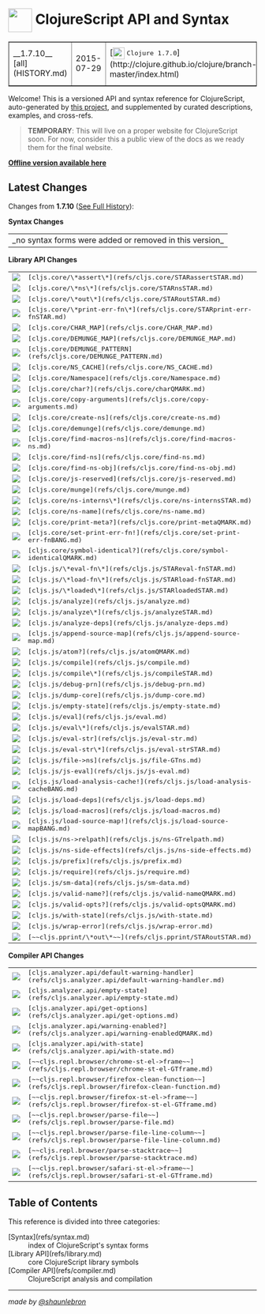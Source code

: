 # <img valign="middle" width="48px" src="http://i.imgur.com/Hi20huC.png"> ClojureScript API and Syntax

 <table border="1">
<tr>
<td>__1.7.10__ [all](HISTORY.md)</td>
<td>2015-07-29</td>
<td>[<img valign="middle" width="24px" src="http://i.imgur.com/1GjPKvB.png">
<kbd>Clojure 1.7.0</kbd>](http://clojure.github.io/clojure/branch-master/index.html)</td>
<td>[<img valign="middle" width="18px" src="http://i.imgur.com/yGyeE7k.png">
<kbd>Closure Lib 0.0-20150505-021ed5b3</kbd>](http://google.github.io/closure-library/api/)</td>
</tr>
</table>

Welcome! This is a versioned API and syntax reference for ClojureScript,
auto-generated by [this project](https://github.com/cljsinfo/cljs-api-docs),
and supplemented by curated descriptions, examples, and cross-refs.

> __TEMPORARY__: This will live on a proper website for ClojureScript soon.
> For now, consider this a public view of the docs as we ready them for the
> final website.

__[Offline version available here](https://github.com/cljsinfo/cljs-api-docs#offline-docset-for-dash)__

## Latest Changes

Changes from __1.7.10__ ([See Full History](HISTORY.md)):

__Syntax Changes__

 <table>
<tr><td>_no syntax forms were added or removed in this version_</td></tr>
</table>

__Library API Changes__

 <table>

<tr>
<td>
<img valign="middle" src="https://img.shields.io/badge/+-dynamic var-brightgreen.svg">
</td>
<td><samp>[cljs.core/\*assert\*](refs/cljs.core/STARassertSTAR.md)</samp></td>
</tr>
<tr>
<td>
<img valign="middle" src="https://img.shields.io/badge/+-dynamic var-brightgreen.svg">
</td>
<td><samp>[cljs.core/\*ns\*](refs/cljs.core/STARnsSTAR.md)</samp></td>
</tr>
<tr>
<td>
<img valign="middle" src="https://img.shields.io/badge/+-dynamic var-brightgreen.svg">
</td>
<td><samp>[cljs.core/\*out\*](refs/cljs.core/STARoutSTAR.md)</samp></td>
</tr>
<tr>
<td>
<img valign="middle" src="https://img.shields.io/badge/+-dynamic var-brightgreen.svg">
</td>
<td><samp>[cljs.core/\*print-err-fn\*](refs/cljs.core/STARprint-err-fnSTAR.md)</samp></td>
</tr>
<tr>
<td>
<img valign="middle" src="https://img.shields.io/badge/+-var-brightgreen.svg">
</td>
<td><samp>[cljs.core/CHAR_MAP](refs/cljs.core/CHAR_MAP.md)</samp></td>
</tr>
<tr>
<td>
<img valign="middle" src="https://img.shields.io/badge/+-var-brightgreen.svg">
</td>
<td><samp>[cljs.core/DEMUNGE_MAP](refs/cljs.core/DEMUNGE_MAP.md)</samp></td>
</tr>
<tr>
<td>
<img valign="middle" src="https://img.shields.io/badge/+-var-brightgreen.svg">
</td>
<td><samp>[cljs.core/DEMUNGE_PATTERN](refs/cljs.core/DEMUNGE_PATTERN.md)</samp></td>
</tr>
<tr>
<td>
<img valign="middle" src="https://img.shields.io/badge/+-var-brightgreen.svg">
</td>
<td><samp>[cljs.core/NS_CACHE](refs/cljs.core/NS_CACHE.md)</samp></td>
</tr>
<tr>
<td>
<img valign="middle" src="https://img.shields.io/badge/+-type-brightgreen.svg">
</td>
<td><samp>[cljs.core/Namespace](refs/cljs.core/Namespace.md)</samp></td>
</tr>
<tr>
<td>
<img valign="middle" src="https://img.shields.io/badge/+-function-brightgreen.svg">
</td>
<td><samp>[cljs.core/char?](refs/cljs.core/charQMARK.md)</samp></td>
</tr>
<tr>
<td>
<img valign="middle" src="https://img.shields.io/badge/+-macro-brightgreen.svg">
</td>
<td><samp>[cljs.core/copy-arguments](refs/cljs.core/copy-arguments.md)</samp></td>
</tr>
<tr>
<td>
<img valign="middle" src="https://img.shields.io/badge/+-function-brightgreen.svg">
</td>
<td><samp>[cljs.core/create-ns](refs/cljs.core/create-ns.md)</samp></td>
</tr>
<tr>
<td>
<img valign="middle" src="https://img.shields.io/badge/+-function-brightgreen.svg">
</td>
<td><samp>[cljs.core/demunge](refs/cljs.core/demunge.md)</samp></td>
</tr>
<tr>
<td>
<img valign="middle" src="https://img.shields.io/badge/+-function-brightgreen.svg">
</td>
<td><samp>[cljs.core/find-macros-ns](refs/cljs.core/find-macros-ns.md)</samp></td>
</tr>
<tr>
<td>
<img valign="middle" src="https://img.shields.io/badge/+-function-brightgreen.svg">
</td>
<td><samp>[cljs.core/find-ns](refs/cljs.core/find-ns.md)</samp></td>
</tr>
<tr>
<td>
<img valign="middle" src="https://img.shields.io/badge/+-function-brightgreen.svg">
</td>
<td><samp>[cljs.core/find-ns-obj](refs/cljs.core/find-ns-obj.md)</samp></td>
</tr>
<tr>
<td>
<img valign="middle" src="https://img.shields.io/badge/+-var-brightgreen.svg">
</td>
<td><samp>[cljs.core/js-reserved](refs/cljs.core/js-reserved.md)</samp></td>
</tr>
<tr>
<td>
<img valign="middle" src="https://img.shields.io/badge/+-function-brightgreen.svg">
</td>
<td><samp>[cljs.core/munge](refs/cljs.core/munge.md)</samp></td>
</tr>
<tr>
<td>
<img valign="middle" src="https://img.shields.io/badge/+-function-brightgreen.svg">
</td>
<td><samp>[cljs.core/ns-interns\*](refs/cljs.core/ns-internsSTAR.md)</samp></td>
</tr>
<tr>
<td>
<img valign="middle" src="https://img.shields.io/badge/+-function-brightgreen.svg">
</td>
<td><samp>[cljs.core/ns-name](refs/cljs.core/ns-name.md)</samp></td>
</tr>
<tr>
<td>
<img valign="middle" src="https://img.shields.io/badge/+-function-brightgreen.svg">
</td>
<td><samp>[cljs.core/print-meta?](refs/cljs.core/print-metaQMARK.md)</samp></td>
</tr>
<tr>
<td>
<img valign="middle" src="https://img.shields.io/badge/+-function-brightgreen.svg">
</td>
<td><samp>[cljs.core/set-print-err-fn!](refs/cljs.core/set-print-err-fnBANG.md)</samp></td>
</tr>
<tr>
<td>
<img valign="middle" src="https://img.shields.io/badge/+-function-brightgreen.svg">
</td>
<td><samp>[cljs.core/symbol-identical?](refs/cljs.core/symbol-identicalQMARK.md)</samp></td>
</tr>
<tr>
<td>
<img valign="middle" src="https://img.shields.io/badge/+-dynamic var-brightgreen.svg">
</td>
<td><samp>[cljs.js/\*eval-fn\*](refs/cljs.js/STAReval-fnSTAR.md)</samp></td>
</tr>
<tr>
<td>
<img valign="middle" src="https://img.shields.io/badge/+-dynamic var-brightgreen.svg">
</td>
<td><samp>[cljs.js/\*load-fn\*](refs/cljs.js/STARload-fnSTAR.md)</samp></td>
</tr>
<tr>
<td>
<img valign="middle" src="https://img.shields.io/badge/+-var-brightgreen.svg">
</td>
<td><samp>[cljs.js/\*loaded\*](refs/cljs.js/STARloadedSTAR.md)</samp></td>
</tr>
<tr>
<td>
<img valign="middle" src="https://img.shields.io/badge/+-function-brightgreen.svg">
</td>
<td><samp>[cljs.js/analyze](refs/cljs.js/analyze.md)</samp></td>
</tr>
<tr>
<td>
<img valign="middle" src="https://img.shields.io/badge/+-function-brightgreen.svg">
</td>
<td><samp>[cljs.js/analyze\*](refs/cljs.js/analyzeSTAR.md)</samp></td>
</tr>
<tr>
<td>
<img valign="middle" src="https://img.shields.io/badge/+-function-brightgreen.svg">
</td>
<td><samp>[cljs.js/analyze-deps](refs/cljs.js/analyze-deps.md)</samp></td>
</tr>
<tr>
<td>
<img valign="middle" src="https://img.shields.io/badge/+-function-brightgreen.svg">
</td>
<td><samp>[cljs.js/append-source-map](refs/cljs.js/append-source-map.md)</samp></td>
</tr>
<tr>
<td>
<img valign="middle" src="https://img.shields.io/badge/+-function-brightgreen.svg">
</td>
<td><samp>[cljs.js/atom?](refs/cljs.js/atomQMARK.md)</samp></td>
</tr>
<tr>
<td>
<img valign="middle" src="https://img.shields.io/badge/+-function-brightgreen.svg">
</td>
<td><samp>[cljs.js/compile](refs/cljs.js/compile.md)</samp></td>
</tr>
<tr>
<td>
<img valign="middle" src="https://img.shields.io/badge/+-function-brightgreen.svg">
</td>
<td><samp>[cljs.js/compile\*](refs/cljs.js/compileSTAR.md)</samp></td>
</tr>
<tr>
<td>
<img valign="middle" src="https://img.shields.io/badge/+-function-brightgreen.svg">
</td>
<td><samp>[cljs.js/debug-prn](refs/cljs.js/debug-prn.md)</samp></td>
</tr>
<tr>
<td>
<img valign="middle" src="https://img.shields.io/badge/+-macro-brightgreen.svg">
</td>
<td><samp>[cljs.js/dump-core](refs/cljs.js/dump-core.md)</samp></td>
</tr>
<tr>
<td>
<img valign="middle" src="https://img.shields.io/badge/+-function-brightgreen.svg">
</td>
<td><samp>[cljs.js/empty-state](refs/cljs.js/empty-state.md)</samp></td>
</tr>
<tr>
<td>
<img valign="middle" src="https://img.shields.io/badge/+-function-brightgreen.svg">
</td>
<td><samp>[cljs.js/eval](refs/cljs.js/eval.md)</samp></td>
</tr>
<tr>
<td>
<img valign="middle" src="https://img.shields.io/badge/+-function-brightgreen.svg">
</td>
<td><samp>[cljs.js/eval\*](refs/cljs.js/evalSTAR.md)</samp></td>
</tr>
<tr>
<td>
<img valign="middle" src="https://img.shields.io/badge/+-function-brightgreen.svg">
</td>
<td><samp>[cljs.js/eval-str](refs/cljs.js/eval-str.md)</samp></td>
</tr>
<tr>
<td>
<img valign="middle" src="https://img.shields.io/badge/+-function-brightgreen.svg">
</td>
<td><samp>[cljs.js/eval-str\*](refs/cljs.js/eval-strSTAR.md)</samp></td>
</tr>
<tr>
<td>
<img valign="middle" src="https://img.shields.io/badge/+-function-brightgreen.svg">
</td>
<td><samp>[cljs.js/file->ns](refs/cljs.js/file-GTns.md)</samp></td>
</tr>
<tr>
<td>
<img valign="middle" src="https://img.shields.io/badge/+-function-brightgreen.svg">
</td>
<td><samp>[cljs.js/js-eval](refs/cljs.js/js-eval.md)</samp></td>
</tr>
<tr>
<td>
<img valign="middle" src="https://img.shields.io/badge/+-function-brightgreen.svg">
</td>
<td><samp>[cljs.js/load-analysis-cache!](refs/cljs.js/load-analysis-cacheBANG.md)</samp></td>
</tr>
<tr>
<td>
<img valign="middle" src="https://img.shields.io/badge/+-function-brightgreen.svg">
</td>
<td><samp>[cljs.js/load-deps](refs/cljs.js/load-deps.md)</samp></td>
</tr>
<tr>
<td>
<img valign="middle" src="https://img.shields.io/badge/+-function-brightgreen.svg">
</td>
<td><samp>[cljs.js/load-macros](refs/cljs.js/load-macros.md)</samp></td>
</tr>
<tr>
<td>
<img valign="middle" src="https://img.shields.io/badge/+-function-brightgreen.svg">
</td>
<td><samp>[cljs.js/load-source-map!](refs/cljs.js/load-source-mapBANG.md)</samp></td>
</tr>
<tr>
<td>
<img valign="middle" src="https://img.shields.io/badge/+-function-brightgreen.svg">
</td>
<td><samp>[cljs.js/ns->relpath](refs/cljs.js/ns-GTrelpath.md)</samp></td>
</tr>
<tr>
<td>
<img valign="middle" src="https://img.shields.io/badge/+-function-brightgreen.svg">
</td>
<td><samp>[cljs.js/ns-side-effects](refs/cljs.js/ns-side-effects.md)</samp></td>
</tr>
<tr>
<td>
<img valign="middle" src="https://img.shields.io/badge/+-function-brightgreen.svg">
</td>
<td><samp>[cljs.js/prefix](refs/cljs.js/prefix.md)</samp></td>
</tr>
<tr>
<td>
<img valign="middle" src="https://img.shields.io/badge/+-function-brightgreen.svg">
</td>
<td><samp>[cljs.js/require](refs/cljs.js/require.md)</samp></td>
</tr>
<tr>
<td>
<img valign="middle" src="https://img.shields.io/badge/+-function-brightgreen.svg">
</td>
<td><samp>[cljs.js/sm-data](refs/cljs.js/sm-data.md)</samp></td>
</tr>
<tr>
<td>
<img valign="middle" src="https://img.shields.io/badge/+-function-brightgreen.svg">
</td>
<td><samp>[cljs.js/valid-name?](refs/cljs.js/valid-nameQMARK.md)</samp></td>
</tr>
<tr>
<td>
<img valign="middle" src="https://img.shields.io/badge/+-function-brightgreen.svg">
</td>
<td><samp>[cljs.js/valid-opts?](refs/cljs.js/valid-optsQMARK.md)</samp></td>
</tr>
<tr>
<td>
<img valign="middle" src="https://img.shields.io/badge/+-macro-brightgreen.svg">
</td>
<td><samp>[cljs.js/with-state](refs/cljs.js/with-state.md)</samp></td>
</tr>
<tr>
<td>
<img valign="middle" src="https://img.shields.io/badge/+-function-brightgreen.svg">
</td>
<td><samp>[cljs.js/wrap-error](refs/cljs.js/wrap-error.md)</samp></td>
</tr>
<tr>
<td>
<img valign="middle" src="https://img.shields.io/badge/×-dynamic var-red.svg">
</td>
<td><samp>[~~cljs.pprint/\*out\*~~](refs/cljs.pprint/STARoutSTAR.md)</samp></td>
</tr>
</table>

__Compiler API Changes__

 <table>

<tr>
<td>
<img valign="middle" src="https://img.shields.io/badge/+-function-brightgreen.svg">
</td>
<td><samp>[cljs.analyzer.api/default-warning-handler](refs/cljs.analyzer.api/default-warning-handler.md)</samp></td>
</tr>
<tr>
<td>
<img valign="middle" src="https://img.shields.io/badge/+-function-brightgreen.svg">
</td>
<td><samp>[cljs.analyzer.api/empty-state](refs/cljs.analyzer.api/empty-state.md)</samp></td>
</tr>
<tr>
<td>
<img valign="middle" src="https://img.shields.io/badge/+-function-brightgreen.svg">
</td>
<td><samp>[cljs.analyzer.api/get-options](refs/cljs.analyzer.api/get-options.md)</samp></td>
</tr>
<tr>
<td>
<img valign="middle" src="https://img.shields.io/badge/+-function-brightgreen.svg">
</td>
<td><samp>[cljs.analyzer.api/warning-enabled?](refs/cljs.analyzer.api/warning-enabledQMARK.md)</samp></td>
</tr>
<tr>
<td>
<img valign="middle" src="https://img.shields.io/badge/+-macro-brightgreen.svg">
</td>
<td><samp>[cljs.analyzer.api/with-state](refs/cljs.analyzer.api/with-state.md)</samp></td>
</tr>
<tr>
<td>
<img valign="middle" src="https://img.shields.io/badge/×-function-red.svg">
</td>
<td><samp>[~~cljs.repl.browser/chrome-st-el->frame~~](refs/cljs.repl.browser/chrome-st-el-GTframe.md)</samp></td>
</tr>
<tr>
<td>
<img valign="middle" src="https://img.shields.io/badge/×-function-red.svg">
</td>
<td><samp>[~~cljs.repl.browser/firefox-clean-function~~](refs/cljs.repl.browser/firefox-clean-function.md)</samp></td>
</tr>
<tr>
<td>
<img valign="middle" src="https://img.shields.io/badge/×-function-red.svg">
</td>
<td><samp>[~~cljs.repl.browser/firefox-st-el->frame~~](refs/cljs.repl.browser/firefox-st-el-GTframe.md)</samp></td>
</tr>
<tr>
<td>
<img valign="middle" src="https://img.shields.io/badge/×-function-red.svg">
</td>
<td><samp>[~~cljs.repl.browser/parse-file~~](refs/cljs.repl.browser/parse-file.md)</samp></td>
</tr>
<tr>
<td>
<img valign="middle" src="https://img.shields.io/badge/×-function-red.svg">
</td>
<td><samp>[~~cljs.repl.browser/parse-file-line-column~~](refs/cljs.repl.browser/parse-file-line-column.md)</samp></td>
</tr>
<tr>
<td>
<img valign="middle" src="https://img.shields.io/badge/×-multimethod-red.svg">
</td>
<td><samp>[~~cljs.repl.browser/parse-stacktrace~~](refs/cljs.repl.browser/parse-stacktrace.md)</samp></td>
</tr>
<tr>
<td>
<img valign="middle" src="https://img.shields.io/badge/×-function-red.svg">
</td>
<td><samp>[~~cljs.repl.browser/safari-st-el->frame~~](refs/cljs.repl.browser/safari-st-el-GTframe.md)</samp></td>
</tr>
</table>



## Table of Contents

This reference is divided into three categories:

 <dl>
<dt>[Syntax](refs/syntax.md)</dt>
<dd>
index of ClojureScript's syntax forms
</dd>

<dt>[Library API](refs/library.md)</dt>
<dd>
core ClojureScript library symbols
</dd>

<dt>[Compiler API](refs/compiler.md)</dt>
<dd>
ClojureScript analysis and compilation
</dd>
</dl>

---

_made by [@shaunlebron](http://twitter.com/shaunlebron)_
